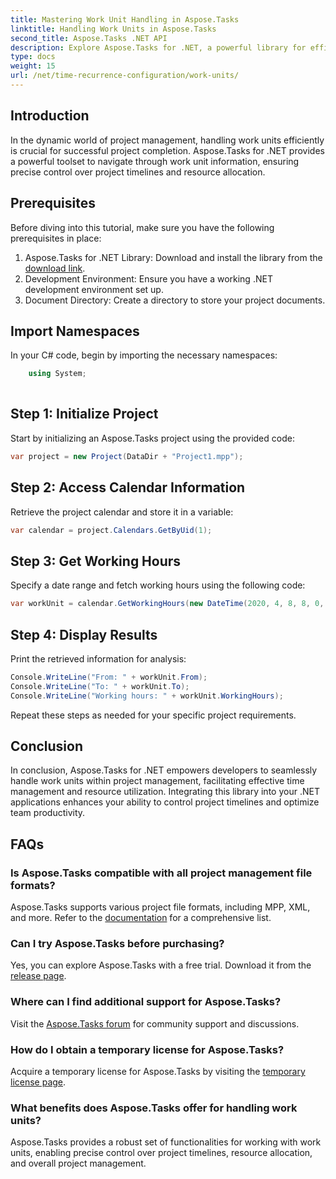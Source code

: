 ```yaml
---
title: Mastering Work Unit Handling in Aspose.Tasks
linktitle: Handling Work Units in Aspose.Tasks
second_title: Aspose.Tasks .NET API
description: Explore Aspose.Tasks for .NET, a powerful library for efficient project management. Handle work units with precision for optimal resource utilization.
type: docs
weight: 15
url: /net/time-recurrence-configuration/work-units/
---
```

## Introduction
In the dynamic world of project management, handling work units efficiently is crucial for successful project completion. Aspose.Tasks for .NET provides a powerful toolset to navigate through work unit information, ensuring precise control over project timelines and resource allocation.
## Prerequisites
Before diving into this tutorial, make sure you have the following prerequisites in place:
1. Aspose.Tasks for .NET Library: Download and install the library from the [download link](https://releases.aspose.com/tasks/net/).
2. Development Environment: Ensure you have a working .NET development environment set up.
3. Document Directory: Create a directory to store your project documents.
## Import Namespaces
In your C# code, begin by importing the necessary namespaces:
```csharp
    using System;
    
```
## Step 1: Initialize Project
Start by initializing an Aspose.Tasks project using the provided code:
```csharp
var project = new Project(DataDir + "Project1.mpp");
```
## Step 2: Access Calendar Information
Retrieve the project calendar and store it in a variable:
```csharp
var calendar = project.Calendars.GetByUid(1);
```
## Step 3: Get Working Hours
Specify a date range and fetch working hours using the following code:
```csharp
var workUnit = calendar.GetWorkingHours(new DateTime(2020, 4, 8, 8, 0, 0), new DateTime(2020, 4, 9, 17, 0, 0));
```
## Step 4: Display Results
Print the retrieved information for analysis:
```csharp
Console.WriteLine("From: " + workUnit.From);
Console.WriteLine("To: " + workUnit.To);
Console.WriteLine("Working hours: " + workUnit.WorkingHours);
```
Repeat these steps as needed for your specific project requirements.
## Conclusion
In conclusion, Aspose.Tasks for .NET empowers developers to seamlessly handle work units within project management, facilitating effective time management and resource utilization. Integrating this library into your .NET applications enhances your ability to control project timelines and optimize team productivity.
## FAQs
### Is Aspose.Tasks compatible with all project management file formats?
Aspose.Tasks supports various project file formats, including MPP, XML, and more. Refer to the [documentation](https://reference.aspose.com/tasks/net/) for a comprehensive list.
### Can I try Aspose.Tasks before purchasing?
Yes, you can explore Aspose.Tasks with a free trial. Download it from the [release page](https://releases.aspose.com/).
### Where can I find additional support for Aspose.Tasks?
Visit the [Aspose.Tasks forum](https://forum.aspose.com/c/tasks/15) for community support and discussions.
### How do I obtain a temporary license for Aspose.Tasks?
Acquire a temporary license for Aspose.Tasks by visiting the [temporary license page](https://purchase.aspose.com/temporary-license/).
### What benefits does Aspose.Tasks offer for handling work units?
Aspose.Tasks provides a robust set of functionalities for working with work units, enabling precise control over project timelines, resource allocation, and overall project management.
